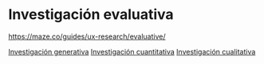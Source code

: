 # Investigación evaluativa

https://maze.co/guides/ux-research/evaluative/

[Investigación generativa](diseo-de-experiencia/investigacin/tipos-de-investigacin/investigacin-generativa.md)
[Investigación cuantitativa](diseo-de-experiencia/investigacin/tipos-de-investigacin/investigacin-cuantitativa.md)
[Investigación cualitativa](diseo-de-experiencia/investigacin/tipos-de-investigacin/investigacin-cualitativa.md)